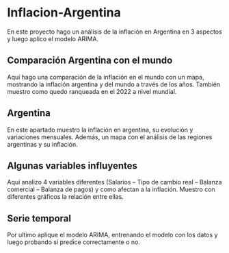 # Inflacion-Argentina
En este proyecto hago un análisis de la inflación en Argentina en 3 aspectos y luego aplico el modelo ARIMA.

 ## Comparación Argentina con el mundo
Aquí hago una comparación de la inflación en el mundo con un mapa, mostrando la inflación argentina y del mundo a través de los años.
También muestro como quedo ranqueada en el 2022 a nivel mundial.

## Argentina
En este apartado muestro la inflación en argentina, su evolución y variaciones mensuales.
Además, un mapa con el análisis de las regiones argentinas y su inflación.

## Algunas variables influyentes
Aquí analizo 4 variables diferentes (Salarios – Tipo de cambio real – Balanza comercial – Balanza de pagos) y como afectan a la inflación. Muestro con diferentes gráficos la relación entre ellas.

## Serie temporal
Por ultimo aplique el modelo ARIMA, entrenando el modelo con los datos y luego probando si predice correctamente o no. 

